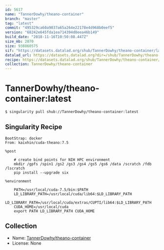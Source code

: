```yaml
---
id: 5617
name: "TannerDowhy/theano-container"
branch: "master"
tag: "latest"
commit: "495329ca60a9037a65a264e22178e4d968b0eef5"
version: "68242e645fda1ea714394d8eea46b149"
build_date: "2018-11-16T10:50:08.447Z"
size_mb: 2070
size: 938860575
sif: "https://datasets.datalad.org/shub/TannerDowhy/theano-container/latest/2018-11-16-495329ca-68242e64/68242e645fda1ea714394d8eea46b149.simg"
datalad_url: https://datasets.datalad.org?dir=/shub/TannerDowhy/theano-container/latest/2018-11-16-495329ca-68242e64/
recipe: https://datasets.datalad.org/shub/TannerDowhy/theano-container/latest/2018-11-16-495329ca-68242e64/Singularity
collection: TannerDowhy/theano-container
---
```


# TannerDowhy/theano-container:latest

```bash
$ singularity pull shub://TannerDowhy/theano-container:latest
```

## Singularity Recipe

```singularity
BootStrap: docker
From: kaixhin/cuda-theano:7.5

%post

    # create bind points for NIH HPC environment
    mkdir /gpfs /spin1 /gs2 /gs3 /gs4 /gs5 /gs6 /data /scratch /fdb /lscratch
    pip install --upgrade six

%environment

    PATH=/usr/local/cuda-7.5/bin:$PATH
    LD_LIBRARY_PATH=/usr/local/cuda/lib64:$LD_LIBRARY_PATH
    LD_LIBRARY_PATH=/usr/local/cuda/extras/CUPTI/lib64:$LD_LIBRARY_PATH
    CUDA_HOME=/usr/local/cuda
    export PATH LD_LIBRARY_PATH CUDA_HOME
```

## Collection

 - Name: [TannerDowhy/theano-container](https://github.com/TannerDowhy/theano-container)
 - License: None

